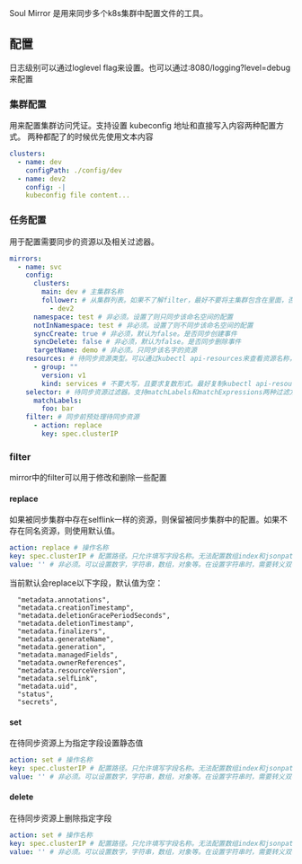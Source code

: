 Soul Mirror 是用来同步多个k8s集群中配置文件的工具。

## 配置

日志级别可以通过loglevel flag来设置。也可以通过:8080/logging?level=debug来配置

### 集群配置

用来配置集群访问凭证。支持设置 kubeconfig 地址和直接写入内容两种配置方式。 两种都配了的时候优先使用文本内容

```yaml
clusters:
  - name: dev
    configPath: ./config/dev
  - name: dev2
    config: -|
    kubeconfig file content...
```

### 任务配置

用于配置需要同步的资源以及相关过滤器。

```yaml
mirrors:
  - name: svc
    config:
      clusters:
        main: dev # 主集群名称
        follower: # 从集群列表。如果不了解filter，最好不要将主集群包含在里面，否则容易导致无限更新资源
          - dev2
      namespace: test # 非必须。设置了则只同步该命名空间的配置
      notInNamespace: test # 非必须。设置了则不同步该命名空间的配置
      syncCreate: true # 非必须，默认为false。是否同步创建事件
      syncDelete: false # 非必须，默认为false。是否同步删除事件
      targetName: demo # 非必须。只同步该名字的资源
    resources: # 待同步资源类型。可以通过kubectl api-resources来查看资源名称，group及版本等信息
      - group: ""
        version: v1
        kind: services # 不要大写，且要求复数形式。最好复制kubectl api-resources中的name
    selector: # 待同步资源过滤器。支持matchLabels和matchExpressions两种过滤方式
      matchLabels:
        foo: bar
    filter: # 同步前预处理待同步资源
      - action: replace
        key: spec.clusterIP
```

### filter

mirror中的filter可以用于修改和删除一些配置

#### replace

如果被同步集群中存在selflink一样的资源，则保留被同步集群中的配置。如果不存在同名资源，则使用默认值。

```yaml
action: replace # 操作名称
key: spec.clusterIP # 配置路径。只允许填写字段名称。无法配置数组index和jsonpath
value: '' # 非必须。可以设置数字，字符串，数组，对象等。在设置字符串时，需要转义双引号，如： '"value"'。
```

当前默认会replace以下字段，默认值为空：

```
  "metadata.annotations",
  "metadata.creationTimestamp",
  "metadata.deletionGracePeriodSeconds",
  "metadata.deletionTimestamp",
  "metadata.finalizers",
  "metadata.generateName",
  "metadata.generation",
  "metadata.managedFields",
  "metadata.ownerReferences",
  "metadata.resourceVersion",
  "metadata.selfLink",
  "metadata.uid",
  "status",
  "secrets",
```

#### set

在待同步资源上为指定字段设置静态值

```yaml
action: set # 操作名称
key: spec.clusterIP # 配置路径。只允许填写字段名称。无法配置数组index和jsonpath
value: '' # 非必须。可以设置数字，字符串，数组，对象等。在设置字符串时，需要转义双引号，如： '"value"'。
```

#### delete

在待同步资源上删除指定字段

```yaml
action: set # 操作名称
key: spec.clusterIP # 配置路径。只允许填写字段名称。无法配置数组index和jsonpath
value: '' # 非必须。可以设置数字，字符串，数组，对象等。在设置字符串时，需要转义双引号，如： '"value"'。
```